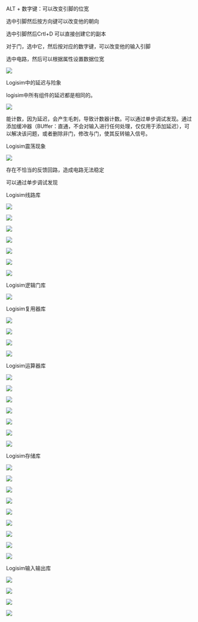 ALT + 数字键：可以改变引脚的位宽 



选中引脚然后按方向键可以改变他的朝向



选中引脚然后Crtl+D 可以直接创建它的副本



对于门，选中它，然后按对应的数字键，可以改变他的输入引脚



选中电路，然后可以根据属性设置数据位宽



![](images/01E3BAA51EDA4EECB6B2219E03C70EE3clipboard.png)

Logisim中的延迟与险象

logisim中所有组件的延迟都是相同的。

![](images/494081685D4744F7A5512614EF8CCFA61597756063(1).png)

能计数，因为延迟，会产生毛刺，导致计数器计数。可以通过单步调试发现。通过添加缓冲器（BUffer：直通，不会对输入进行任何处理，仅仅用于添加延迟），可以解决该问题，或者删除非门，修改与门，使其反转输入信号。

Logisim震荡现象



![](images/ED74374299BA4A9280D4BA4F24996AAA1597756816(1).png)

存在不恰当的反馈回路，造成电路无法稳定



可以通过单步调试发现

Logisim线路库

![](images/A12ABF2FBB214C158535CAE8A389D3421592096088(1).png)



![](images/C5414879AA8F4527A56383E244E0901D1592096507(1).png)



![](images/756D1035F23746269BC3478D8EA043281592096733(1).png)



![](images/FD5C76A4B67A44DDB03C3CEE940AE0EA1592096945(1).png)



![](images/6F12D2BFA6684C17A3CEEEE3D99C8F551592097195(1).png)



![](images/A2E577CFA3024E44AA21F31C44F9CCCE1597758411(1).png)



![](images/00C1046D80D44DA0AA9FC9E060D7D7081592097474(1).png)

Logisim逻辑门库

![](images/9E7A0B346D084D7BAFD26C7688F84ADE1592098184(1).png)

Logisim复用器库

![](images/D426D574935648F5827136452AE6E6AF1592098433(1).png)



![](images/0A7316D25E2F4620A27DBA80D6206CDA1592098836(1).png)



![](images/D9EF481E76BD4A7CACC36C449A15641E1592098970(1).png)



![](images/2F557A0041124AE1BD93C577A044B5F21592099505(1).png)

Logisim运算器库

![](images/7C8E2669463A49FEA23F0B404D71B8191592099946(1).png)



![](images/FC9C9C5E352A4CD6A63E9273FC28210D1592100085(1).png)



![](images/9936FF4777B64B3385454B156A443F4B1592100326(1).png)



![](images/01C96925BEC747B7B2B0DFE1849B24FF1592101100(1).png)



![](images/E3704CF0FAE54AA6AE198A5CAE794E0E1592101177(1).png)



![](images/D4DEF385E5BB457A90996771A74E34BD1592101221(1).png)



![](images/901DBDDB1B244919A87BA3F86C2BDF1B1592101277(1).png)

Logisim存储库

![](images/43224E9A6C9E4BABA6E0D126A9C7DFEE1592101501(1).png)



![](images/6192993FCBB14BA7829D9D4775A6D03A1592101749(1).png)



![](images/C58EEEA71AFF4548B09131698D1AD13E1592101893(1).png)



![](images/2A5B44555BC64849A5F0190E663AC0971592102076(1).png)



![](images/1874D570B5524C6AB40AF7731EF854A01592102671(1).png)



![](images/8D94860821A74D73B2C5B6DDDC3439EF1592102825(1).png)



![](images/2740DFD5B6074ACB8E496C6A770352761592103404(1).png)



![](images/FF661348BD4B4342946DEF5FACB4301E1592103552(1).png)



![](images/20A33307E5DE452FBC341DED1D2578B01592103661(1).png)

Logisim输入输出库



![](images/1ED86EA6F1E64D9B9B59709CFFF8EFCB1592106132(1).png)



![](images/491450FB41F34BA185889AF9B03A0EEE1592106277(1).png)



![](images/5E9DA81EAC5441C9B0FA827555A280D41592106307(1).png)



![](images/CFB2D699B5104042849FFC6510BF012E1592106351(1).png)

